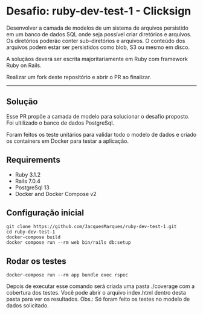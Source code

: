 # Desafio: ruby-dev-test-1 - Clicksign

Desenvolver a camada de modelos de um sistema de arquivos persistido em um banco de dados SQL onde seja possível criar diretórios e arquivos. Os diretórios poderão conter sub-diretórios e arquivos. O conteúdo dos arquivos podem estar ser persistidos como blob, S3 ou mesmo em disco.

A soluçãos deverá ser escrita majoritariamente em Ruby com framework Ruby on Rails.

Realizar um fork deste repositório e abrir o PR ao finalizar.

<hr>

## Solução
Esse PR propõe a camada de modelo para solucionar o desafio proposto. 
Foi ultilizado o banco de dados PostgreSql.

Foram feitos os teste unitários para validar todo o modelo de dados e 
criado os containers em Docker para testar a aplicação.

## Requirements
* Ruby 3.1.2
* Rails 7.0.4
* PostgreSql 13
* Docker and Docker Compose v2

## Configuração inicial
```
git clone https://github.com/JacquesMarques/ruby-dev-test-1.git
cd ruby-dev-test-1
docker-compose build
docker compose run --rm web bin/rails db:setup
```

## Rodar os testes
```
docker-compose run --rm app bundle exec rspec
```
Depois de executar esse comando será criada uma pasta ./coverage com a cobertura dos testes.
Você pode abrir o arquivo index.html dentro desta pasta para ver os resultados.
Obs.: Só foram feito os testes no modelo de dados solicitado.




